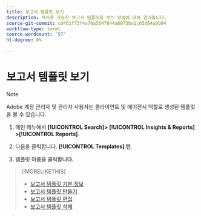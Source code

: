 ```yaml
---
title: 보고서 템플릿 보기
description: 재사용 가능한 보고서 템플릿을 보는 방법에 대해 알아봅니다.
source-git-commit: cd461f73f4a70a5647844a6075ba1c65d64a9b04
workflow-type: tm+mt
source-wordcount: '57'
ht-degree: 0%

---
```


# 보고서 템플릿 보기

>[!NOTE]
>
>Adobe 계정 관리자 및 관리자 사용자는 클라이언트 및 에이전시 역할로 생성된 템플릿을 볼 수 있습니다.

1. 메인 메뉴에서 **[!UICONTROL Search]> [!UICONTROL Insights & Reports] >[!UICONTROL Reports]**.

1. 다음을 클릭합니다. **[!UICONTROL Templates]** 탭.

1. 템플릿 이름을 클릭합니다.

>[!MORELIKETHIS]
>
>* [보고서 템플릿 기본 정보](template-about.md)
>* [보고서 템플릿 만들기](template-create.md)
>* [보고서 템플릿 편집](template-edit.md)
>* [보고서 템플릿 삭제](template-delete.md)

